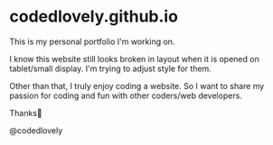 # codedlovely.github.io
This is my personal portfolio I'm working on.

I know this website still looks broken in layout when it is opened on tablet/small display. I'm trying to adjust style for them.

Other than that, I truly enjoy coding a website. So I want to share my passion for coding and fun with other coders/web developers.

Thanks🖖

@codedlovely

